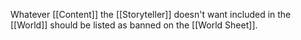 Whatever [[Content]] the [[Storyteller]] doesn't want included in the [[World]] should be listed as banned on the [[World Sheet]].